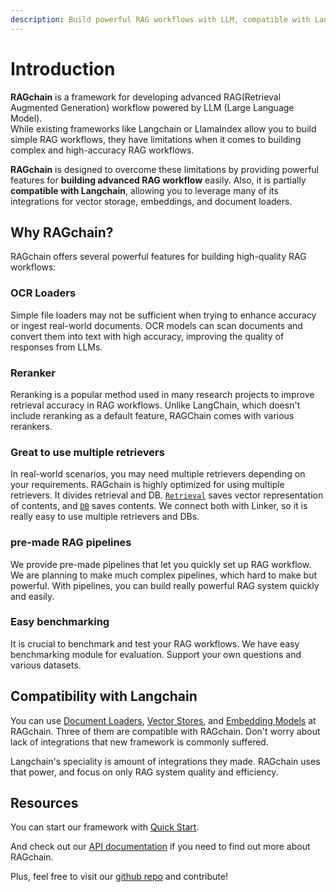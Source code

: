 ```yaml
---
description: Build powerful RAG workflows with LLM, compatible with Langchain.
---
```


# Introduction

**RAGchain** is a framework for developing advanced RAG(Retrieval Augmented Generation) workflow powered by LLM (Large Language Model). \
While existing frameworks like Langchain or LlamaIndex allow you to build simple RAG workflows, they have limitations when it comes to building complex and high-accuracy RAG workflows.

**RAGchain** is designed to overcome these limitations by providing powerful features for **building advanced RAG workflow** easily. Also, it is partially **compatible with Langchain**, allowing you to leverage many of its integrations for vector storage, embeddings, and document loaders.

## Why RAGchain?

RAGchain offers several powerful features for building high-quality RAG workflows:

### **OCR Loaders**

Simple file loaders may not be sufficient when trying to enhance accuracy or ingest real-world documents. OCR models can scan documents and convert them into text with high accuracy, improving the quality of responses from LLMs.

### **Reranker**

Reranking is a popular method used in many research projects to improve retrieval accuracy in RAG workflows. Unlike LangChain, which doesn't include reranking as a default feature, RAGChain comes with various rerankers.

### **Great to use multiple retrievers**

In real-world scenarios, you may need multiple retrievers depending on your requirements. RAGchain is highly optimized for using multiple retrievers. It divides retrieval and DB. [`Retrieval`](ragchain-structure/retrieval/) saves vector representation of contents, and [`DB`](ragchain-structure/db/) saves contents. We connect both with Linker, so it is really easy to use multiple retrievers and DBs.

### **pre-made RAG pipelines**

We provide pre-made pipelines that let you quickly set up RAG workflow. We are planning to make much complex pipelines, which hard to make but powerful. With pipelines, you can build really powerful RAG system quickly and easily.

### Easy benchmarking

It is crucial to benchmark and test your RAG workflows. We have easy benchmarking module for evaluation. Support your own questions and various datasets.

## Compatibility with Langchain

You can use [Document Loaders](https://integrations.langchain.com/), [Vector Stores](https://integrations.langchain.com/vectorstores), and [Embedding Models](https://integrations.langchain.com/embeddings) at RAGchain. Three of them are compatible with RAGchain. Don't worry about lack of integrations that new framework is commonly suffered.&#x20;

Langchain's speciality is amount of integrations they made. RAGchain uses that power, and focus on only RAG system quality and efficiency.&#x20;

## Resources

You can start our framework with [Quick Start](utils/query-decomposition.md#usage).

And check out our [API documentation](https://nomadamas.github.io/RAGchain/build/html/index.html) if you need to find out more about RAGchain.

Plus, feel free to visit our [github repo](https://github.com/NomaDamas/RAGchain) and contribute!&#x20;
